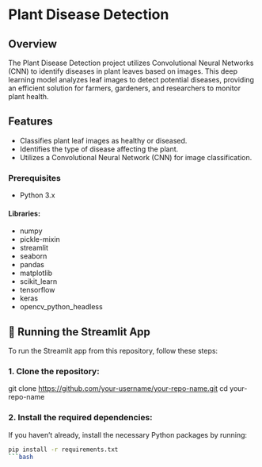 # Plant Disease Detection

## Overview
The Plant Disease Detection project utilizes Convolutional Neural Networks (CNN) to identify diseases in plant leaves based on images. This deep learning model analyzes leaf images to detect potential diseases, providing an efficient solution for farmers, gardeners, and researchers to monitor plant health.

## Features
- Classifies plant leaf images as healthy or diseased.
- Identifies the type of disease affecting the plant.
- Utilizes a Convolutional Neural Network (CNN) for image classification.

### Prerequisites
- Python 3.x
#### Libraries:
- numpy
- pickle-mixin
- streamlit
- seaborn
- pandas
- matplotlib
- scikit_learn
- tensorflow
- keras
- opencv_python_headless

## 🚀 Running the Streamlit App

To run the Streamlit app from this repository, follow these steps:

### 1. Clone the repository:

git clone https://github.com/your-username/your-repo-name.git
cd your-repo-name

### 2. Install the required dependencies:

If you haven’t already, install the necessary Python packages by running:
```bash
pip install -r requirements.txt
```bash



